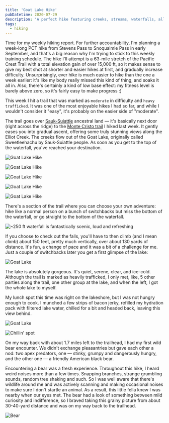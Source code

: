 ```yaml
---
title: 'Goat Lake Hike'
pubDatetime: 2020-07-29
description: 'A perfect hike featuring creeks, streams, waterfalls, all kinds of forests, from birch to brush to old growth, and the payoff is one of the most beautiful lakes out there.'
tags:
  - hiking
---
```


Time for my weekly hiking report. For further accountability, I'm planning a week-long PCT hike from Stevens Pass to Snoqualmie Pass in early September, and that's a big reason why I'm trying to stick to this weekly training schedule. The hike I'll attempt is a 63-mile stretch of the Pacific Crest Trail with a total elevation gain of over 15,000 ft, so it makes sense to give my best shot at shorter and easier hikes at first, and gradually increase difficulty. Unsurprisingly, ever hike is much easier to hike than the one a week earlier: it's like my body really missed this kind of thing, and soaks it all in. Also, there's certainly a kind of low base effect: my fitness level is barely above zero, so it's fairly easy to make progress :)

This week I hit a trail that was marked as `moderate` in difficulty and `heavy trafficked`. It was one of the most enjoyable hikes I had so far, and while I wouldn't consider it "easy", it's probably on the easier side of "moderate".

The trail goes over [Sauk-Suiattle](https://en.wikipedia.org/wiki/Sauk-Suiattle_Indian_Tribe_of_Washington) ancestral land — it's basically next door (right across the ridge) to the [Monte Cristo trail](/blog/monte-cristo-ghost-town-trail/) I hiked last week. It gently eases you into gradual ascent, offering some truly stunning views along the Elliot Creek. The creeks flow out of the Goat Lake, originally called Sweetleehachu by Sauk-Suiattle people. As soon as you get to the top of the waterfall, you've reached your destination.

![Goat Lake Hike](assets/blog/posts/goat-lake-hike/385cd1d10b4b6c1a9aad6c8b8349f2dfadd3e283-1600x2134.jpg)

![Goat Lake Hike](assets/blog/posts/goat-lake-hike/e93998bc88929345c84228530b278481be204816-1600x2134.jpg)

![Goat Lake Hike](assets/blog/posts/goat-lake-hike/8b17b53fca6ef950ccacd57cd25014ef33d898fc-1600x1200.jpg)

![Goat Lake Hike](assets/blog/posts/goat-lake-hike/e2d3f320d085118c70716a826a8aa1f1553c8f55-1600x1200.jpg)

![Goat Lake Hike](assets/blog/posts/goat-lake-hike/ae7dfeaba7277a2e0b576cd32f74c9a0bdf83b3e-1600x2134.jpg)

There's a section of the trail where you can choose your own adventure: hike like a normal person on a bunch of switchbacks but miss the bottom of the waterfall, or go straight to the bottom of the waterfall.

![~250 ft waterfall is fantastically scenic, loud and refreshing](assets/blog/posts/goat-lake-hike/5a7a9fb1121a08419030e28dd330a655e9d7f60a-2000x920.jpg)

If you choose to check out the falls, you'll have to then climb (and I mean _climb_) about 150 feet, pretty much vertically, over about 130 yards of distance. It's fun, a change of pace and it was a bit of a challenge for me. Just a couple of switchbacks later you get a first glimpse of the lake:

![Goat Lake](assets/blog/posts/goat-lake-hike/6c1742352ea9a992d5da4df63d38a4bb9909e758-2000x1500.jpg)

The lake is absolutely gorgeous. It's quiet, serene, clear, and ice-cold. Although the trail is marked as heavily trafficked, I only met, like, 5 other parties along the trail, one other group at the lake, and when the left, I got the whole lake to myself.

My lunch spot this time was right on the lakeshore, but I was not hungry enough to cook. I munched a few strips of bacon jerky, refilled my hydration pack with filtered lake water, chilled for a bit and headed back, leaving this view behind.

![Goat Lake](assets/blog/posts/goat-lake-hike/5225601c82ab4b2f22af50d181f8652a40ff4e22-2000x1393.jpg)

![Chillin' spot](assets/blog/posts/goat-lake-hike/4df7745096afe6f593b9f7e78f28443e972c0637-1600x1200.jpg)

On my way back with about 1.7 miles left to the trailhead, I had my first wild bear encounter. We didn't exchange pleasantries but gave each other a nod: two apex predators, one — stinky, grumpy and dangerously hungry, and the other one — a friendly American black bear.

Encountering a bear was a fresh experience. Throughout this hike, I heard weird noises more than a few times. Snapping branches, strange grumbling sounds, random tree shaking and such. So I was well aware that there's wildlife around me and was actively scanning and making occasional noises to make sure I don't startle an animal. As a result, this little fella knew I was nearby when our eyes met. The bear had a look of something between mild curiosity and indifference, so I braved taking this grainy picture from about 30-40-yard distance and was on my way back to the trailhead.

![Bear](assets/blog/posts/goat-lake-hike/61dd5b5a6a55fc5e316b80c14d8084b29a723800-875x897.jpg)
